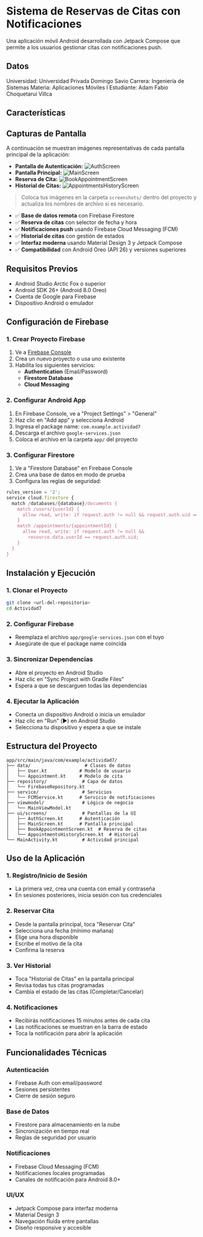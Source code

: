 # Sistema de Reservas de Citas con Notificaciones

Una aplicación móvil Android desarrollada con Jetpack Compose que permite a los usuarios gestionar citas con notificaciones push.

## Datos

Universidad: Universidad Privada Domingo Savio
Carrera: Ingeniería de Sistemas
Materia: Aplicaciones Móviles I
Estudiante: Adam Fabio Choquetarui Villca

## Características

## Capturas de Pantalla

A continuación se muestran imágenes representativas de cada pantalla principal de la aplicación:

- **Pantalla de Autenticación:**
  ![AuthScreen](./screenshots/auth_screen.png)
- **Pantalla Principal:**
  ![MainScreen](./screenshots/main_screen.png)
- **Reserva de Cita:**
  ![BookAppointmentScreen](./screenshots/book_appointment_screen.png)
- **Historial de Citas:**
  ![AppointmentsHistoryScreen](./screenshots/appointments_history_screen.png)

> Coloca tus imágenes en la carpeta `screenshots/` dentro del proyecto y actualiza los nombres de archivo si es necesario.
- ✅ **Base de datos remota** con Firebase Firestore
- ✅ **Reserva de citas** con selector de fecha y hora
- ✅ **Notificaciones push** usando Firebase Cloud Messaging (FCM)
- ✅ **Historial de citas** con gestión de estados
- ✅ **Interfaz moderna** usando Material Design 3 y Jetpack Compose
- ✅ **Compatibilidad** con Android Oreo (API 26) y versiones superiores

## Requisitos Previos

- Android Studio Arctic Fox o superior
- Android SDK 26+ (Android 8.0 Oreo)
- Cuenta de Google para Firebase
- Dispositivo Android o emulador

## Configuración de Firebase

### 1. Crear Proyecto Firebase

1. Ve a [Firebase Console](https://console.firebase.google.com/)
2. Crea un nuevo proyecto o usa uno existente
3. Habilita los siguientes servicios:
   - **Authentication** (Email/Password)
   - **Firestore Database**
   - **Cloud Messaging**

### 2. Configurar Android App

1. En Firebase Console, ve a "Project Settings" > "General"
2. Haz clic en "Add app" y selecciona Android
3. Ingresa el package name: `com.example.actividad7`
4. Descarga el archivo `google-services.json`
5. Coloca el archivo en la carpeta `app/` del proyecto

### 3. Configurar Firestore

1. Ve a "Firestore Database" en Firebase Console
2. Crea una base de datos en modo de prueba
3. Configura las reglas de seguridad:

```javascript
rules_version = '2';
service cloud.firestore {
  match /databases/{database}/documents {
    match /users/{userId} {
      allow read, write: if request.auth != null && request.auth.uid == userId;
    }
    match /appointments/{appointmentId} {
      allow read, write: if request.auth != null && 
        resource.data.userId == request.auth.uid;
    }
  }
}
```

## Instalación y Ejecución

### 1. Clonar el Proyecto

```bash
git clone <url-del-repositorio>
cd Actividad7
```

### 2. Configurar Firebase

- Reemplaza el archivo `app/google-services.json` con el tuyo
- Asegúrate de que el package name coincida

### 3. Sincronizar Dependencias

- Abre el proyecto en Android Studio
- Haz clic en "Sync Project with Gradle Files"
- Espera a que se descarguen todas las dependencias

### 4. Ejecutar la Aplicación

- Conecta un dispositivo Android o inicia un emulador
- Haz clic en "Run" (▶️) en Android Studio
- Selecciona tu dispositivo y espera a que se instale

## Estructura del Proyecto

```
app/src/main/java/com/example/actividad7/
├── data/                    # Clases de datos
│   ├── User.kt            # Modelo de usuario
│   └── Appointment.kt     # Modelo de cita
├── repository/             # Capa de datos
│   └── FirebaseRepository.kt
├── service/                # Servicios
│   └── FCMService.kt      # Servicio de notificaciones
├── viewmodel/              # Lógica de negocio
│   └── MainViewModel.kt
├── ui/screens/             # Pantallas de la UI
│   ├── AuthScreen.kt      # Autenticación
│   ├── MainScreen.kt      # Pantalla principal
│   ├── BookAppointmentScreen.kt  # Reserva de citas
│   └── AppointmentsHistoryScreen.kt  # Historial
└── MainActivity.kt         # Actividad principal
```

## Uso de la Aplicación

### 1. Registro/Inicio de Sesión

- La primera vez, crea una cuenta con email y contraseña
- En sesiones posteriores, inicia sesión con tus credenciales

### 2. Reservar Cita

- Desde la pantalla principal, toca "Reservar Cita"
- Selecciona una fecha (mínimo mañana)
- Elige una hora disponible
- Escribe el motivo de la cita
- Confirma la reserva

### 3. Ver Historial

- Toca "Historial de Citas" en la pantalla principal
- Revisa todas tus citas programadas
- Cambia el estado de las citas (Completar/Cancelar)

### 4. Notificaciones

- Recibirás notificaciones 15 minutos antes de cada cita
- Las notificaciones se muestran en la barra de estado
- Toca la notificación para abrir la aplicación

## Funcionalidades Técnicas

### Autenticación
- Firebase Auth con email/password
- Sesiones persistentes
- Cierre de sesión seguro

### Base de Datos
- Firestore para almacenamiento en la nube
- Sincronización en tiempo real
- Reglas de seguridad por usuario

### Notificaciones
- Firebase Cloud Messaging (FCM)
- Notificaciones locales programadas
- Canales de notificación para Android 8.0+

### UI/UX
- Jetpack Compose para interfaz moderna
- Material Design 3
- Navegación fluida entre pantallas
- Diseño responsive y accesible


